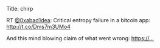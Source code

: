Title: chirp

RT <a href="http://twitter.com/0xabad1dea">@0xabad1dea</a>: Critical entropy failure in a bitcoin app: <a href="http://t.co/Dms7m3UMo4">http://t.co/Dms7m3UMo4</a>

And this mind blowing claim of what went wrong: <a href="https://…">https://…</a>
